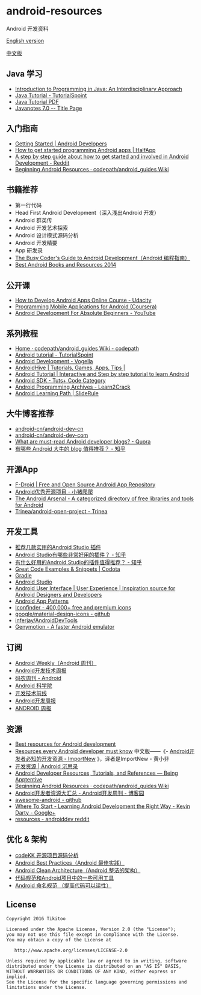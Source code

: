# android-resources
Android 开发资料

[English version](https://github.com/Tikitoo/android-resources/blob/master/README.md)

[中文版](https://github.com/Tikitoo/android-resources/blob/master/README_ZH.md)

## Java 学习
- [Introduction to Programming in Java: An Interdisciplinary Approach](http://introcs.cs.princeton.edu/java/home/)
- [Java Tutorial - TutorialSpoint](http://www.tutorialspoint.com/java/)
 - [Java Tutorial PDF](http://www.tutorialspoint.com/java/java_tutorial.pdf)
- [Javanotes 7.0 -- Title Page](http://math.hws.edu/eck/cs124/downloads/javanotes7.pdf)


## 入门指南
- [Getting Started | Android Developers](https://developer.android.com/training/index.html)
- [How to get started programming Android apps | HalfApp](http://halfapp.com/blog/get-started-programming-android-apps/)
- [A step by step guide about how to get started and involved in Android Development - Reddit](http://www.reddit.com/r/Android/comments/1w3woc/a_step_by_step_guide_about_how_to_get_started_and/)
- [Beginning Android Resources · codepath/android_guides Wiki](https://github.com/codepath/android_guides/wiki/Beginning-Android-Resources)


## 书籍推荐
- 第一行代码
- Head First Android Development（深入浅出Android 开发）
- Android 群英传
- Android 开发艺术探索
- Android 设计模式源码分析
- Android 开发精要
- App 研发录
- [ The Busy Coder's Guide to Android Development（Android 编程指南）](http://commonsware.com/Android/)
- [Best Android Books and Resources 2014](http://nimooli.com/blog/best-android-books-2014/)


## 公开课
- [How to Develop Android Apps Online Course - Udacity](https://www.udacity.com/course/ud853)
- [Programming Mobile Applications for Android (Coursera)](https://class.coursera.org/android-001/lecture)
- [Android Development For Absolute Beginners - YouTube](https://www.youtube.com/playlist?list=PLB03EA9545DD188C3)


## 系列教程
- [Home · codepath/android_guides Wiki - codepath](https://github.com/thecodepath/android_guides/wiki)
- [Android tutorial - TutorialSpoint](http://www.tutorialspoint.com/android/index.htm)
- [Android Development - Vogella](http://www.vogella.com/tutorials/android.html)
- [AndroidHive | Tutorials, Games, Apps, Tips |](http://androidhive.info/)
- [Android Tutorial | Interactive and Step by step tutorial to learn Android](http://www.codelearn.org/android-tutorial/)
- [Android SDK - Tuts+ Code Category](https://code.tutsplus.com/categories/android-sdk)
- [Android Programming Archives - Learn2Crack](http://www.learn2crack.com/category/androidprogramming)
- [Android Learning Path | SlideRule](https://www.mysliderule.com/learning-paths/android/learn/)


## 大牛博客推荐
- [android-cn/android-dev-cn](https://github.com/android-cn/android-dev-cn)
- [android-cn/android-dev-com](https://github.com/android-cn/android-dev-com)
- [What are must-read Android developer blogs? - Quora](http://www.quora.com/What-are-must-read-Android-developer-blogs)
- [有哪些 Android 大牛的 blog 值得推荐？ - 知乎](http://www.zhihu.com/question/19775981)


## 开源App
- [F-Droid | Free and Open Source Android App Repository](https://f-droid.org/)
- [Android优秀开源项目 - 小猪爬爬](http://blog.tisa7.com/android_open_source_projects)
- [The Android Arsenal - A categorized directory of free libraries and tools for Android](https://android-arsenal.com/)
- [Trinea/android-open-project - Trinea](https://github.com/Trinea/android-open-project)


## 开发工具
- [推荐几款实用的Android Studio 插件](http://www.jianshu.com/p/6f5f818afe4b)
- [Android Studio有哪些非常好用的插件？ - 知乎](https://www.zhihu.com/question/28527388)
- [有什么好用的Android Studio的插件值得推荐？ - 知乎](https://www.zhihu.com/question/28026027)
- [Great Code Examples & Snippets | Codota](http://www.codota.com/)
- [Gradle](http://www.gradleware.com/)
- [Android Studio]()
- [Android User Interface | User Experience | Inspiration source for Android Designers and Developers](http://androiduiux.com)
- [Android App Patterns](http://www.android-app-patterns.com/)
- [Iconfinder - 400,000+ free and premium icons](https://www.iconfinder.com/)
- [google/material-design-icons - github](https://github.com/google/material-design-icons)
- [inferjay/AndroidDevTools](https://github.com/inferjay/AndroidDevTools)
- [Genymotion - A faster Android emulator](https://www.genymotion.com/)


## 订阅
- [Android Weekly（Android 周刊）](http://androidweekly.net/)
- [Android开发技术周报](http://www.androidweekly.cn/)
- [码农周刊 - Android](https://github.com/nemoTyrant/manong#ANDROID)
- [Android 科学院](http://zhuanlan.zhihu.com/andlib)
- [开发技术前线](http://www.devtf.cn/?cat=2)
- [Android开发周报](http://www.infoq.com/cn/author/%E9%83%AD%E4%BA%AE)
- [ANDROID 周报](http://www.race604.com/tag/Android-Weekly/)


## 资源
- [Best resources for Android development](http://www.androidauthority.com/best-resources-android-development-372414/)
- [Resources every Android developer must know](http://www.bongizmo.com/blog/android-resources-each-developer-should-know/)
 中文版——《- [Android开发者必知的开发资源 - ImportNew](http://www.importnew.com/3988.html)
》，译者是ImportNew - 黄小非
- [开发资源 | Android 沉思录](http://yeungeek.com/awesome-resources/)
- [Android Developer Resources, Tutorials, and References — Being Apptentive](http://www.apptentive.com/blog/programming-resources-for-android-developers/)
- [Beginning Android Resources · codepath/android_guides Wiki](https://github.com/codepath/android_guides/wiki/Beginning-Android-Resources)
- [Android开发者资源大汇总 - Android开发周刊 - 博客园](http://www.cnblogs.com/mainroadlee/p/android_resources_list.html)
- [awesome-android - github](https://github.com/snowdream/awesome-android)
- [Where To Start - Learning Android Development the Right Way - Kevin Darty - Google+](https://plus.google.com/+KevinDarty/posts/Qex6Ae6zhZW)
- [resources - androiddev reddit](http://www.reddit.com/r/androiddev/wiki/resources)


## 优化 & 架构
- [codeKK 开源项目源码分析](http://a.codekk.com/)
- [Android Best Practices（Android 最佳实践）](https://github.com/futurice/android-best-practices)
- [Android Clean Architecture（Android 整洁的架构）](https://github.com/android10/Android-CleanArchitecture)
- [代码规范和Android项目中的一些可用工具](http://tech.glowing.com/cn/dai-ma-gui-fan-he-androidxiang-mu-zhong-de-xie-ke-yong-gong-ju/#)
- [Android 命名规范 （提高代码可以读性）](http://blog.csdn.net/vipzjyno1/article/details/23542617)


## License
```
Copyright 2016 Tikitoo

Licensed under the Apache License, Version 2.0 (the "License");
you may not use this file except in compliance with the License.
You may obtain a copy of the License at

   http://www.apache.org/licenses/LICENSE-2.0

Unless required by applicable law or agreed to in writing, software
distributed under the License is distributed on an "AS IS" BASIS,
WITHOUT WARRANTIES OR CONDITIONS OF ANY KIND, either express or implied.
See the License for the specific language governing permissions and
limitations under the License.
```
